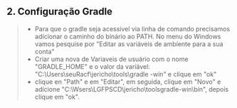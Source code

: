 ## 2. Configuração Gradle
>- Para que o gradle seja acessivel via linha de comando precisamos adícíonar o caminho do bínário ao PATH.
   No menu do Windows vamos pesquise por "Editar as variáveis de ambíente para a sua conta"
>- Criar uma nova de Variaveis de usuário com o nome "GRADLE_HOME" e o valor da varíável:
   "C:\Users\seuRacf\jericho\tools\gradle -wín" e clíque em "ok"
>- clique en "Path" e em "Editar", em seguida, clíque em "Novo" e adícione "C:\Wsers\LGFPSCD\jericho\toolsgradle-win\bín", depois clíque em "ok".
